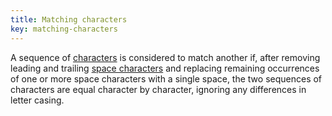 ```yaml
---
title: Matching characters
key: matching-characters
---
```


A sequence of [characters](#character) is considered to match another if, after removing leading and trailing [space characters](https://www.w3.org/TR/html/infrastructure.html#space-characters) and replacing remaining occurrences of one or more space characters with a single space, the two sequences of characters are equal character by character, ignoring any differences in letter casing.
